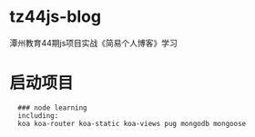# tz44js-blog
潭州教育44期js项目实战《简易个人博客》学习

# 启动项目
```
  ### node learning
  including:
  koa koa-router koa-static koa-views pug mongodb mongoose
```

